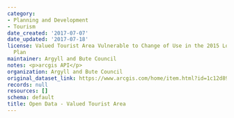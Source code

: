 ```yaml
---
category:
- Planning and Development
- Tourism
date_created: '2017-07-07'
date_updated: '2017-07-18'
license: Valued Tourist Area Vulnerable to Change of Use in the 2015 Local Development
  Plan
maintainer: Argyll and Bute Council
notes: <p>arcgis API</p>
organization: Argyll and Bute Council
original_dataset_link: https://www.arcgis.com/home/item.html?id=1c12d89cd7414cc993ba792709652a8c
records: null
resources: []
schema: default
title: Open Data - Valued Tourist Area
---
```

